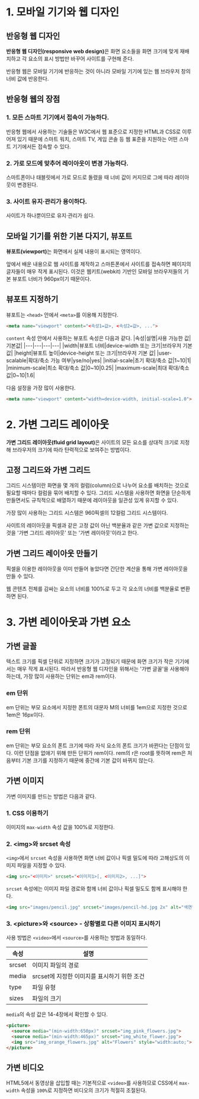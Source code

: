 # 1. 모바일 기기와 웹 디자인
## 반응형 웹 디자인
<strong>반응형 웹 디자인(responsive web design)</strong>은 화면 요소들을 화면 크기에 맞게 재배치하고 각 요소의 표시 방법만 바꾸어 사이트를 구현해 준다.

반응형 웹은 모바일 기기에 반응하는 것이 아니라 모바일 기기에 있는 웹 브라우저 창의 너비 값에 반응한다.

## 반응형 웹의 장점
### 1. 모든 스마트 기기에서 접속이 가능하다.
반응형 웹에서 사용하는 기술들은 W3C에서 웹 표준으로 지정한 HTML과 CSS로 이루어져 있기 때문에 스마트 워치, 스마트 TV, 게임 콘솔 등 웹 표준을 지원하는 어떤 스마트 기기에서든 접속할 수 있다.

### 2. 가로 모드에 맞추어 레이아웃이 변경 가능하다.
스마트폰이나 태블릿에서 가로 모드로 돌렸을 때 너비 값이 커지므로 그에 따라 레이아웃이 변경된다.

### 3. 사이트 유지·관리가 용이하다.
사이트가 하나뿐이므로 유지·관리가 쉽다.

## 모바일 기기를 위한 기본 다지기, 뷰포트
<strong>뷰포트(viewport)</strong>는 화면에서 실제 내용이 표시되는 영역이다.

앞에서 배운 내용으로 웹 사이트를 제작하고 스마튼폰에서 사이트를 접속하면 페이지의 글자들이 매우 작게 표시된다. 이것은 웹키트(webkit) 기반인 모바일 브라우저들의 기본 뷰포트 너비가 960px이기 때문이다.

## 뷰포트 지정하기
뷰포트는 `<head>` 안에서 `<meta>`를 이용해 지정한다.
```html
<meta name="viewport" content="<속성1=값>, <속성2=값>, ...">
```

`content` 속성 안에서 사용하는 뷰포트 속성은 다음과 같다.
|속성|설명|사용 가능한 값|기본값|
|---|---|---|---|
|width|뷰포트 너비|device-width 또는 크기|브라우저 기본 값|
|height|뷰포트 높이|device-height 또는 크기|브라우저 기본 값|
|user-scalable|확대/축소 가능 여부|yse/no|yes|
|initial-scale|초기 확대/축소 값|1~10|1|
|minimum-scale|최소 확대/축소 값|0~10|0.25|
|maximum-scale|최대 확대/축소 값|0~10|1.6|

다음 설정을 가장 많이 사용한다.
```html
<meta name="viewport" content="width=device-width, initial-scale=1.0">
```
# 2. 가변 그리드 레이아웃
<strong>가변 그리드 레이아웃(fluid grid layout)</strong>은 사이트의 모든 요소를 상대적 크기로 지정해 브라우저의 크기에 따라 탄력적으로 보여주는 방법이다.

## 고정 그리드와 가변 그리드
그리드 시스템이란 화면을 몇 개의 컬럼(column)으로 나누어 요소를 배치하는 것으로 필요할 때마다 컬럼을 묶어 배치할 수 있다. 그리드 시스템을 사용하면 화면을 단순하게 만들면서도 규칙적으로 배열하기 때문에 레이아웃을 일관성 있게 유지할 수 있다.

가장 많이 사용하는 그리드 시스템은 960픽셀의 12컬럼 그리드 시스템이다.

사이트의 레이아웃을 픽셀과 같은 고정 값이 아닌 백분율과 같은 가변 값으로 지정하는 것을 '가변 그리드 레이아웃' 또는 '가변 레이아웃'이라고 한다.

## 가변 그리드 레이아웃 만들기
픽셀을 이용한 레이아웃을 이미 만들어 놓았다면 간단한 계산을 통해 가변 레이아웃을 만들 수 있다.

웹 콘텐츠 전체를 감싸는 요소의 너비를 100%로 두고 각 요소의 너비를 백분율로 변환하면 된다.
# 3. 가변 레이아웃과 가변 요소
## 가변 글꼴
텍스트 크기를 픽셀 단위로 지정하면 크기가 고정되기 때문에 화면 크기가 작은 기기에서는 매우 작게 표시된다. 따라서 반응형 웹 디자인을 위해서는 '가변 글꼴'을 사용해야 하는데, 가장 많이 사용하는 단위는 em과 rem이다.

### em 단위
em 단위는 부모 요소에서 지정한 폰트의 대문자 M의 너비를 1em으로 지정한 것으로 1em은 16px이다.

### rem 단위
em 단위는 부모 요소의 폰트 크기에 따라 자식 요소의 폰트 크기가 바뀐다는 단점이 있다. 이런 단점을 없애기 위해 만든 단위가 rem이다. rem의 r은 root를 뜻하며 rem은 처음부터 기본 크기를 지정하기 때문에 중간에 기본 값이 바뀌지 않는다.

## 가변 이미지
가변 이미지를 만드는 방법은 다음과 같다.

### 1. CSS 이용하기
이미지의 `max-width` 속성 값을 100%로 지정한다.

### 2. \<img>와 srcset 속성
`<img>`에서 `srcset` 속성을 사용하면 화면 너비 값이나 픽셀 밀도에 따라 고해상도의 이미지 파일을 지정할 수 있다.
```html
<img src="<이미지>" srcset="<이미지1>[, <이미지2>, ...]">
```
`srcset` 속성에는 이미지 파일 경로와 함께 너비 값이나 픽셀 밀도도 함께 표시해야 한다.
```html
<img src="images/pencil.jpg" srcset="images/pencil-hd.jpg 2x" alt="색연필 제품 이미지">
```

### 3. \<picture>와 \<source> - 상황별로 다른 이미지 표시하기
사용 방법은 `<video>`에서 `<source>`를 사용하는 방법과 동일하다.

|속성|설명|
|---|---|
|srcset|이미지 파일의 경로|
|media|srcset에 지정한 이미지를 표시하기 위한 조건|
|type|파일 유형|
|sizes|파일의 크기|

`media`의 속성 값은 14-4장에서 확인할 수 있다.

```html
<picture>
  <source media="(min-width:650px)" srcset="img_pink_flowers.jpg">
  <source media="(min-width:465px)" srcset="img_white_flower.jpg">
  <img src="img_orange_flowers.jpg" alt="Flowers" style="width:auto;">
</picture>
```

## 가변 비디오
HTML5에서 동영상을 삽입할 때는 기본적으로 `<video>`를 사용하므로 CSS에서 `max-width` 속성을 `100%`로 지정하면 비디오의 크기가 적절히 조절된다.
